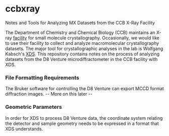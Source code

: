 # ccbxray
Notes and Tools for Analyzing MX Datasets from the CCB X-Ray Facility

The Department of Chemistry and Chemical Biology (CCB) maintains an X-ray [facility](https://chemistry.harvard.edu/pages/x-ray-laboratory) for small molecule crystallography.
Occasionally, we would like to use their facility to collect and analyze macromolecular crystallography datasets. 
The major tool for crystallographic analyses in the lab is Wolfgang Kabsch's [XDS](http://xds.mpimf-heidelberg.mpg.de/). 
This repository contains notes on the process of analyzing datasets from the D8 Venture microdiffractometer in the CCB facility with XDS. 


### File Formatting Requirements
The Bruker software for controlling the D8 Venture can export MCCD format diffraction images. 
 -- More on this later --

### Geometric Parameters
In order for XDS to process D8 Venture data, the coordinate system relating the detector and sample geometry needs to be expressed in a format that XDS understands. 
